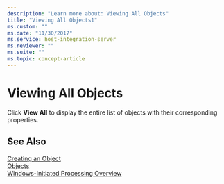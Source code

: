 ```yaml
---
description: "Learn more about: Viewing All Objects"
title: "Viewing All Objects1"
ms.custom: ""
ms.date: "11/30/2017"
ms.service: host-integration-server
ms.reviewer: ""
ms.suite: ""
ms.topic: concept-article
---
```

# Viewing All Objects
Click **View All** to display the entire list of objects with their corresponding properties.  
  
## See Also  
 [Creating an Object](../core/creating-an-object2.md)   
 [Objects](../core/objects1.md)   
 [Windows-Initiated Processing Overview](../core/windows-initiated-processing-overview2.md)
